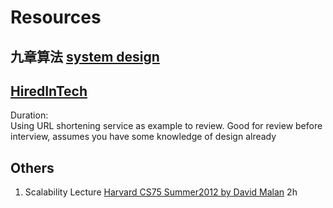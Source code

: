 # Resources

## 九章算法 [system design](https://www.jiuzhang.com/course/77/)

## [HiredInTech](https://www.hiredintech.com/courses/system-design)
Duration: <br />
Using URL shortening service as example to review.
Good for review before interview, assumes you have some knowledge of design already


## Others

1. Scalability Lecture [Harvard CS75 Summer2012 by David Malan](https://www.youtube.com/watch?v=-W9F__D3oY4) 2h
